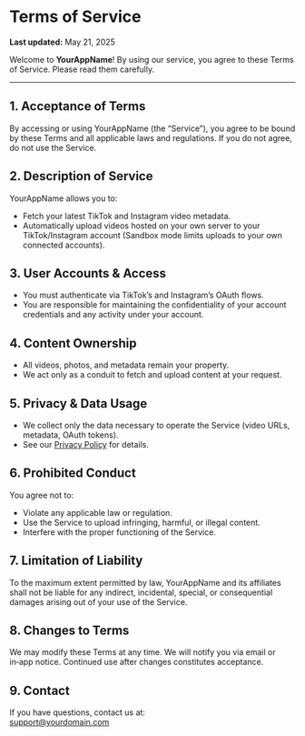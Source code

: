 # Terms of Service

**Last updated:** May 21, 2025

Welcome to **YourAppName**! By using our service, you agree to these Terms of Service. Please read them carefully.

---

## 1. Acceptance of Terms  
By accessing or using YourAppName (the “Service”), you agree to be bound by these Terms and all applicable laws and regulations. If you do not agree, do not use the Service.

## 2. Description of Service  
YourAppName allows you to:
- Fetch your latest TikTok and Instagram video metadata.
- Automatically upload videos hosted on your own server to your TikTok/Instagram account (Sandbox mode limits uploads to your own connected accounts).

## 3. User Accounts & Access  
- You must authenticate via TikTok’s and Instagram’s OAuth flows.  
- You are responsible for maintaining the confidentiality of your account credentials and any activity under your account.

## 4. Content Ownership  
- All videos, photos, and metadata remain your property.  
- We act only as a conduit to fetch and upload content at your request.

## 5. Privacy & Data Usage  
- We collect only the data necessary to operate the Service (video URLs, metadata, OAuth tokens).  
- See our [Privacy Policy](https://yourusername.github.io/privacy.md) for details.

## 6. Prohibited Conduct  
You agree not to:
- Violate any applicable law or regulation.  
- Use the Service to upload infringing, harmful, or illegal content.  
- Interfere with the proper functioning of the Service.

## 7. Limitation of Liability  
To the maximum extent permitted by law, YourAppName and its affiliates shall not be liable for any indirect, incidental, special, or consequential damages arising out of your use of the Service.

## 8. Changes to Terms  
We may modify these Terms at any time. We will notify you via email or in‑app notice. Continued use after changes constitutes acceptance.

## 9. Contact  
If you have questions, contact us at:  
support@yourdomain.com
